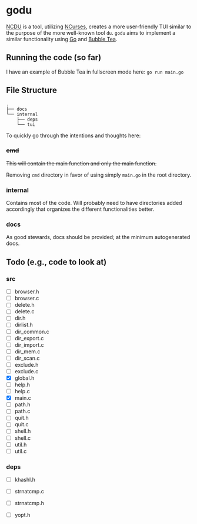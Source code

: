 # godu
[NCDU](https://dev.yorhel.nl/ncdu) is a tool, utilizing [NCurses](https://ftp.gnu.org/pub/gnu/ncurses/), creates a more user-friendly TUI similar to the purpose of the more well-known tool `du`.
`godu` aims to implement a similar functionality using [Go](https://go.dev/) and [Bubble Tea](https://github.com/charmbracelet/bubbletea).

## Running the code (so far)
I have an example of Bubble Tea in fullscreen mode here: `go run main.go`

## File Structure
```
.
├── docs
└── internal
    ├── deps
    └── tui
```

To quickly go through the intentions and thoughts here:

### ~~cmd~~
~~This will contain the main function and only the main function.~~

Removing `cmd` directory in favor of using simply `main.go` in the root directory.

### internal
Contains most of the code. Will probably need to have directories added accordingly that organizes the different functionalities better.

### docs
As good stewards, docs should be provided; at the minimum autogenerated docs.

## Todo (e.g., code to look at)

### src
- [ ] browser.h
- [ ] browser.c
- [ ] delete.h
- [ ] delete.c
- [ ] dir.h
- [ ] dirlist.h
- [ ] dir_common.c
- [ ] dir_export.c
- [ ] dir_import.c
- [ ] dir_mem.c 
- [ ] dir_scan.c 
- [ ] exclude.h 
- [ ] exclude.c 
- [x] global.h 
- [ ] help.h 
- [ ] help.c 
- [x] main.c 
- [ ] path.h 
- [ ] path.c 
- [ ] quit.h 
- [ ] quit.c 
- [ ] shell.h 
- [ ] shell.c 
- [ ] util.h 
- [ ] util.c

### deps
- [ ] khashl.h 
- [ ] strnatcmp.c 
- [ ] strnatcmp.h 
- [ ] yopt.h

